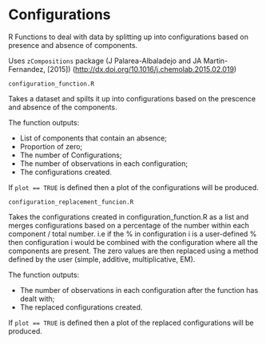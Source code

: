 # Configurations
R Functions to deal with data by splitting up into configurations based on presence and absence of components. 

Uses `zCompositions` package (J Palarea-Albaladejo and JA Martin-Fernandez, [2015]) (http://dx.doi.org/10.1016/j.chemolab.2015.02.019)


`configuration_function.R`

Takes a dataset and spilts it up into configurations based on the prescence and absence of the components. 

The function outputs: 
  - List of components that contain an absence;
  - Proportion of zero;
  - The number of Configurations;
  - The number of observations in each configuration;
  - The configurations created.

If `plot == TRUE` is defined then a plot of the configurations will be produced.


`configuration_replacement_funcion.R`

Takes the configurations created in configuration_function.R as a list and merges configurations based on a percentage of the number within each component / total number. 
i.e if the % in configuration i is a user-defined % then configuration i would be combined with the configuration where all the components are present. The zero values are then replaced using a method defined by the user (simple, additive, multiplicative, EM).

The function outputs: 
  - The number of observations in each configuration after the function has dealt with;
  - The replaced configurations created.

If `plot == TRUE` is defined then a plot of the replaced configurations will be produced.
